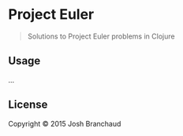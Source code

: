 # Project Euler

> Solutions to Project Euler problems in Clojure

## Usage

...

## License

Copyright © 2015 Josh Branchaud
